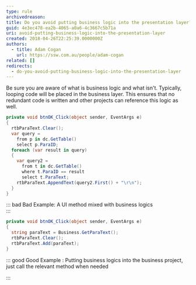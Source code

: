 ```yaml
---
type: rule
archivedreason:
title: Do you avoid putting business logic into the presentation layer?
guid: 4e3ec478-ea2b-4065-a0a6-4c3667c5b71a
uri: avoid-putting-business-logic-into-the-presentation-layer
created: 2018-04-26T22:25:39.0000000Z
authors:
  - title: Adam Cogan
    url: https://ssw.com.au/people/adam-cogan
related: []
redirects:
  - do-you-avoid-putting-business-logic-into-the-presentation-layer
---
```


Be sure you are aware of what is business logic and what isn't. Typically, looping code will be placed in the business layer. This ensures that no redundant code is written and other projects can reference this logic as well.

<!--endintro-->

```cs
private void btnOK_Click(object sender, EventArgs e)
{
  rtbParaText.Clear();
  var query =
    from p in dc.GetTable()
    select p.ParaID;
  foreach (var result in query)
  {
    var query2 =
      from t in dc.GetTable()
      where t.ParaID == result
      select t.ParaText;
    rtbParaText.AppendText(query2.First() + "\r\n");
  }
}
```

::: bad
Bad Example: A UI method mixed with business logics  
:::

```cs
private void btnOK_Click(object sender, EventArgs e)
{
  string paraText = Business.GetParaText();
  rtbParaText.Clear();
  rtbParaText.Add(paraText);
}
```

::: good
Good Example : Putting business logics into the business project, just call the relevant method when needed

:::
